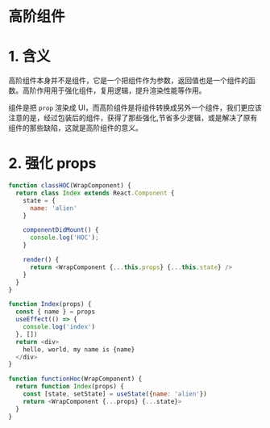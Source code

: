 # 高阶组件

# 1. 含义
高阶组件本身并不是组件，它是一个把组件作为参数，返回值也是一个组件的函数。高阶作用用于强化组件，复用逻辑，提升渲染性能等作用。

组件是把 `prop` 渲染成 UI，而高阶组件是将组件转换成另外一个组件，我们更应该注意的是，经过包装后的组件，获得了那些强化,节省多少逻辑，或是解决了原有组件的那些缺陷，这就是高阶组件的意义。

# 2. 强化 props
```js
function classHOC(WrapComponent) {
  return class Index extends React.Component {
    state = {
      name: 'alien'
    }

    componentDidMount() {
      console.log('HOC');
    }

    render() {
      return <WrapComponent {...this.props} {...this.state} />
    }
  }
}
```
```js
function Index(props) {
  const { name } = props
  useEffect(() => {
    console.log('index')
  }, [])
  return <div>
    hello, world, my name is {name}
  </div>
}
```
```js
function functionHoc(WrapComponent) {
  return function Index(props) {
    const [state, setState] = useState({name: 'alien'})
    return <WrapComponent {...props} {...state}>
  }
}
```